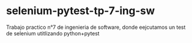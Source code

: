 # selenium-pytest-tp-7-ing-sw
 Trabajo practico n°7 de ingenieria de software, donde eejcutamos un test de selenium utitlizando python+pytest
